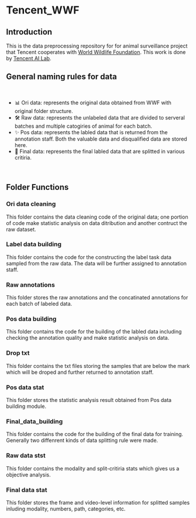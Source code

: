 # Tencent_WWF


## Introduction
This is the data preprocessing repository for for animal surveillance project that Tencent cooperates with [World Wildlife Foundation](https://www.worldwildlife.org/). This work is done by [Tencent AI Lab](https://ai.tencent.com/ailab/en/index).

## General naming rules for data
<br />

- 📊 Ori data: represents the original data obtained from WWF with original folder structure.
- 🛠 Raw data: represents the unlabeled data that are divided to serveral batches and multiple catogiries of animal for each batch.
- ✨ Pos data: represents the labled data that is returned from the annotation staff. Both the valuable data and disqualified data are stored here.
- 📝 Final data: represents the final labled data that are splitted in various critiria.

<br />


## Folder Functions
### Ori data cleaning
This folder contains the data cleaning code of the original data; one portion of code make statistic analysis on data ditribution and another contruct the raw dataset.

### Label data building
This folder contains the code for the constructing the label task data sampled from the raw data. The data will be further assigned to annotation staff. 

### Raw annotations
This folder stores the raw annotations and the concatinated annotations for each batch of labeled data.

### Pos data building
This folder contains the code for the building of the labled data including checking the annotation quality and make statistic analysis on data.

### Drop txt
This folder contains the txt files storing the samples that are below the mark which will be droped and further returned to annotation staff.

### Pos data stat
This folder stores the statistic analysis result obtained from Pos data building module.

### Final_data_building
This folder contains the code for the building of the final data for training. Generally two diffenrent kinds of data splitting rule were made.

### Raw data stst
This folder contains the modality and split-critiria stats which gives us a objective analysis.

### Final data stat 
This folder stores the frame and video-level information for splitted samples inluding modality, numbers, path, categories, etc.




